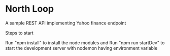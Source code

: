 # North Loop
A sample REST API implementing Yahoo finance endpoint

Steps to start

Run "npm install" to install the node modules and Run "npm run startDev" to start the development server with nodemon having environment variable
